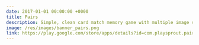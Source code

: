 ```yaml
---
date: 2017-01-01 00:00:00 +0000
title: Pairs
description: Simple, clean card match memory game with multiple image sets.
image: /res/images/banner_pairs.png
link: https://play.google.com/store/apps/details?id=com.playsprout.pairs
---
```

